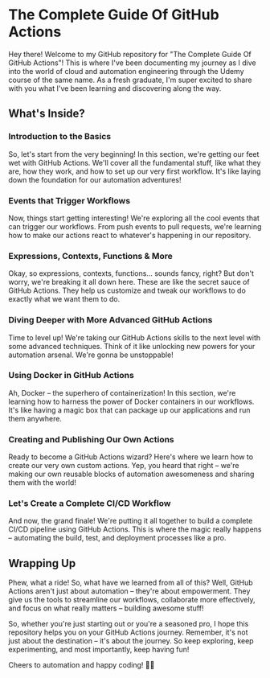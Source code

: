 # The Complete Guide Of GitHub Actions

Hey there! Welcome to my GitHub repository for "The Complete Guide Of GitHub Actions"! 
This is where I've been documenting my journey as I dive into the world of cloud and automation engineering through the Udemy course of the same name. 
As a fresh graduate, I'm super excited to share with you what I've been learning and discovering along the way.

## What's Inside?

### Introduction to the Basics
So, let's start from the very beginning! In this section, we're getting our feet wet with GitHub Actions. 
We'll cover all the fundamental stuff, like what they are, how they work, and how to set up our very first workflow.
It's like laying down the foundation for our automation adventures!

### Events that Trigger Workflows
Now, things start getting interesting! We're exploring all the cool events that can trigger our workflows. 
From push events to pull requests, we're learning how to make our actions react to whatever's happening in our repository.

### Expressions, Contexts, Functions & More
Okay, so expressions, contexts, functions... sounds fancy, right? But don't worry, we're breaking it all down here. 
These are like the secret sauce of GitHub Actions. They help us customize and tweak our workflows to do exactly what we want them to do.

### Diving Deeper with More Advanced GitHub Actions
Time to level up! We're taking our GitHub Actions skills to the next level with some advanced techniques. 
Think of it like unlocking new powers for your automation arsenal. We're gonna be unstoppable!

### Using Docker in GitHub Actions
Ah, Docker – the superhero of containerization! In this section, we're learning how to harness the power of Docker containers in our workflows.
It's like having a magic box that can package up our applications and run them anywhere.

### Creating and Publishing Our Own Actions
Ready to become a GitHub Actions wizard? Here's where we learn how to create our very own custom actions. 
Yep, you heard that right – we're making our own reusable blocks of automation awesomeness and sharing them with the world!

### Let's Create a Complete CI/CD Workflow
And now, the grand finale! We're putting it all together to build a complete CI/CD pipeline using GitHub Actions. This is where the magic really happens – automating the build, test, and deployment processes like a pro.

## Wrapping Up

Phew, what a ride! So, what have we learned from all of this? Well, GitHub Actions aren't just about automation – they're about empowerment. They give us the tools to streamline our workflows, collaborate more effectively, and focus on what really matters – building awesome stuff!

So, whether you're just starting out or you're a seasoned pro, I hope this repository helps you on your GitHub Actions journey. Remember, it's not just about the destination – it's about the journey. So keep exploring, keep experimenting, and most importantly, keep having fun!

Cheers to automation and happy coding! 🚀✨
